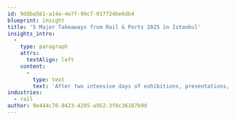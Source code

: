```yaml
---
id: 9ddba561-a14a-4e7f-99c7-017724be6db4
blueprint: insight
title: '5 Major Takeaways from Rail & Ports 2025 in Istanbul'
insights_intro:
  -
    type: paragraph
    attrs:
      textAlign: left
    content:
      -
        type: text
        text: 'After two intensive days of exhibitions, presentations, and networking, clear themes have emerged about the future of Middle Corridor rail logistics. Some findings confirmed existing trends, whilst others surprised even seasoned industry veterans. Here are the five insights that will shape investment and strategy in the coming years.'
industries:
  - rail
author: 9e444c70-8423-4285-a952-3f0c36187b9d
---
```

